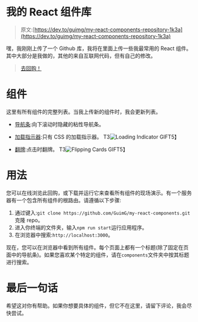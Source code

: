 # 我的 React 组件库

> 原文:[https://dev.to/guimg/my-react-components-repository-1k3a](https://dev.to/guimg/my-react-components-repository-1k3a)

嘿，我刚刚上传了一个 Github 库，我将在里面上传一些我最常用的 React 组件。其中大部分是我做的，其他的来自互联网代码，但有自己的修改。

> [去回购！](https://github.com/GuimG/my-react-components)

# [](#the-components)组件

这里有所有组件的完整列表。当我上传新的组件时，我会更新列表。

*   [导航条](https://github.com/GuimG/my-react-components/tree/master/app/components/Navbar):向下滚动时隐藏的粘性导航条。

*   [加载指示器](https://github.com/GuimG/my-react-components/tree/master/app/components/LoadingIndicator):只有 CSS 的加载指示器。
    T3![Loading Indicator GIF](../Images/810ede38e1a26528526f0ee45b00cdee.png)T5】

*   [翻牌](https://github.com/GuimG/my-react-components/tree/master/app/components/FlippingCards):点击时翻牌。
    T3![Flipping Cards GIF](../Images/4200c13f90bf08da55491942fada3541.png)T5】

# [](#usage)用法

您可以在线浏览此回购，或下载并运行它来查看所有组件的现场演示。有一个服务器有一个包含所有组件的根路由。请遵循以下步骤:

1.  通过键入:`git clone https://github.com/GuimG/my-react-components.git`克隆 repo。
2.  进入你终端的文件夹，输入`npm run start`运行应用程序。
3.  在浏览器中搜索:`http://localhost:3000`。

现在，您可以在浏览器中看到所有组件。每个页面上都有一个标题(除了固定在页面中的导航条)。如果您喜欢某个特定的组件，请在`components`文件夹中按其标题进行搜索。

# [](#last-words)最后一句话

希望这对你有帮助。如果你想要具体的组件，但它不在这里，请留下评论，我会尽快尝试。